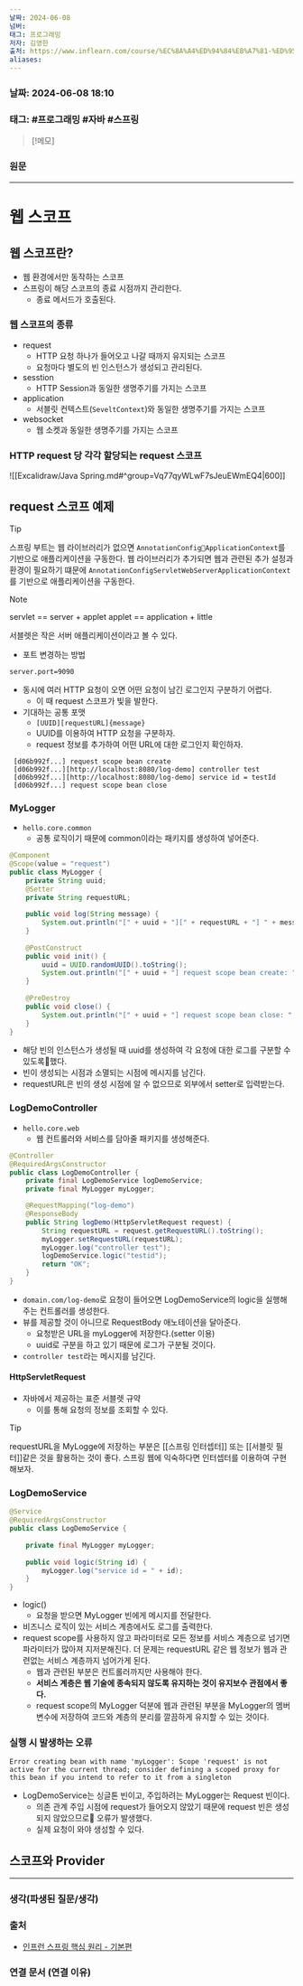 ```yaml
---
날짜: 2024-06-08
넘버: 
태그: 프로그래밍
저자: 김영한
출처: https://www.inflearn.com/course/%EC%8A%A4%ED%94%84%EB%A7%81-%ED%95%B5%EC%8B%AC-%EC%9B%90%EB%A6%AC-%EA%B8%B0%EB%B3%B8%ED%8E%B8/dashboard
aliases:
---
```

### 날짜:  2024-06-08 18:10

### 태그: #프로그래밍 #자바 #스프링

>[!메모]
>

### 원문
---
# 웹 스코프
## 웹 스코프란?
- 웹 환경에서만 동작하는 스코프
- 스프링이 해당 스코프의 종료 시점까지 관리한다.
	- 종료 메서드가 호출된다.
### 웹 스코프의 종류
- request
	- HTTP 요청 하나가 들어오고 나갈 때까지 유지되는 스코프
	- 요청마다 별도의 빈 인스턴스가 생성되고 관리된다.
- sesstion
	- HTTP Session과 동일한 생명주기를 가지는 스코프
- application
	- 서블릿 컨텍스트(`SeveltContext`)와 동일한 생명주기를 가지는 스코프
- websocket
	- 웹 소켓과 동일한 생명주기를 가지는 스코프
### HTTP request 당 각각 할당되는 request 스코프
![[Excalidraw/Java Spring.md#^group=Vq77qyWLwF7sJeuEWmEQ4|600]]
## request 스코프 예제

> [!tip]
> 스프링 부트는 웹 라이브러리가 없으면 `AnnotationConfigApplicationContext`를 기반으로 애플리케이션을 구동한다.
> 웹 라이브러리가 추가되면 웹과 관련된 추가 설정과 환경이 필요하기 떄문에 `AnnotationConfigServletWebServerApplicationContext`를 기반으로 애플리케이션을 구동한다.

> [!note]
> servlet == server + applet
> applet == application + little
> 
> 서블렛은 작은 서버 애플리케이션이라고 볼 수 있다.


- 포트 변경하는 방법
```properties title:main/resources/application.properties
server.port=9090
```
- 동시에 여러 HTTP 요청이 오면 어떤 요청이 남긴 로그인지 구분하기 어렵다.
	- 이 때 request 스코프가 빛을 발한다.
- 기대하는 공통 포맷
	- `[UUID][requestURL]{message}`
	- UUID를 이용하여 HTTP 요청을 구분하자.
	- request 정보를 추가하여 어떤 URL에 대한 로그인지 확인하자.
```log
 [d06b992f...] request scope bean create
 [d06b992f...][http://localhost:8080/log-demo] controller test
 [d06b992f...][http://localhost:8080/log-demo] service id = testId
 [d06b992f...] request scope bean close
```
### MyLogger
- `hello.core.common`
	- 공통 로직이기 때문에 common이라는 패키지를 생성하여 넣어준다.
```java
@Component  
@Scope(value = "request")  
public class MyLogger {  
    private String uuid;  
    @Setter  
    private String requestURL;  
  
    public void log(String message) {  
        System.out.println("[" + uuid + "][" + requestURL + "] " + message);  
    }  
  
    @PostConstruct  
    public void init() {  
        uuid = UUID.randomUUID().toString();  
        System.out.println("[" + uuid + "] request scope bean create: " + this);  
    }  
  
    @PreDestroy  
    public void close() {  
        System.out.println("[" + uuid + "] request scope bean close: " + this);  
    }  
}
```
- 해당 빈의 인스턴스가 생성될 때 uuid를 생성하여 각 요청에 대한 로그를 구분할 수 있도록했다.
- 빈이 생성되는 시점과 소멸되는 시점에 메시지를 남긴다.
- requestURL은 빈의 생성 시점에 알 수 없으므로 외부에서 setter로 입력받는다.
### LogDemoController
- `hello.core.web`
	- 웹 컨트롤러와 서비스를 담아줄 패키지를 생성해준다.
```java
@Controller
@RequiredArgsConstructor
public class LogDemoController {
    private final LogDemoService logDemoService;
    private final MyLogger myLogger;

    @RequestMapping("log-demo")
    @ResponseBody
    public String logDemo(HttpServletRequest request) {
        String requestURL = request.getRequestURL().toString();
        myLogger.setRequestURL(requestURL);
        myLogger.log("controller test");
        logDemoService.logic("testid");
        return "OK";
    }
}
```
- `domain.com/log-demo`로 요청이 들어오면 LogDemoService의 logic을 실행해주는 컨트롤러를 생성한다.
- 뷰를 제공할 것이 아니므로 RequestBody 애노테이션을 달아준다.
	- 요청받은 URL을 myLogger에 저장한다.(setter 이용)
	- uuid로 구분을 하고 있기 때문에 로그가 구분될 것이다.
- `controller test`라는 메시지를 남긴다.
#### HttpServletRequest
- 자바에서 제공하는 표준 서블렛 규약
	- 이를 통해 요청의 정보를 조회할 수 있다.

> [!tip]
> requestURL을 MyLogge에 저장하는 부분은 [[스프링 인터셉터]] 또는 [[서블릿 필터]]같은 것을 활용하는 것이 좋다. 스프링 웹에 익숙하다면 인터셉터를 이용하여 구현해보자.

### LogDemoService
```java
@Service  
@RequiredArgsConstructor  
public class LogDemoService {  
  
    private final MyLogger myLogger;  
  
    public void logic(String id) {  
        myLogger.log("service id = " + id);  
    }  
}
```
- logic()
	- 요청을 받으면 MyLogger 빈에게 메시지를 전달한다.
- 비즈니스 로직이 있는 서비스 계층에서도 로그를 출력한다.
- request scope를 사용하지 않고 파라미터로 모든 정보를 서비스 계층으로 넘기면 파라미터가 많아져 지저분해진다. 더 문제는 requestURL 같은 웹 정보가 웹과 관련없는 서비스 계층까지 넘어가게 된다.
	- 웹과 관련된 부분은 컨트롤러까지만 사용해야 한다.
	- **서비스 계층은 웹 기술에 종속되지 않도록 유지하는 것이 유지보수 관점에서 좋다.**
	- request scope의 MyLogger 덕분에 웹과 관련된 부분을 MyLogger의 멤버변수에 저장하여 코드와 계층의 분리를 깔끔하게 유지할 수 있는 것이다.
### 실행 시 발생하는 오류
`Error creating bean with name 'myLogger': Scope 'request' is not active for the current thread; consider defining a scoped proxy for this bean if you intend to refer to it from a singleton`
- LogDemoService는 싱글톤 빈이고, 주입하려는 MyLogger는 Request 빈이다.
	- 의존 관계 주입 시점에 request가 들어오지 않았기 때문에 request 빈은 생성되지 않았으므로 오류가 발생했다.
	- 실제 요청이 와야 생성할 수 있다.
## 스코프와 Provider



---
### 생각(파생된 질문/생각)

### 출처
- [인프런 스프링 핵심 원리 - 기본편](https://www.inflearn.com/course/%EC%8A%A4%ED%94%84%EB%A7%81-%ED%95%B5%EC%8B%AC-%EC%9B%90%EB%A6%AC-%EA%B8%B0%EB%B3%B8%ED%8E%B8/dashboard)

### 연결 문서 (연결 이유)
